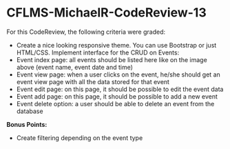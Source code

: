 # CFLMS-MichaelR-CodeReview-13

For this CodeReview, the following criteria were graded:
- Create a nice looking responsive theme. You can use Bootstrap or just HTML/CSS. 
Implement interface for the CRUD on Events:
- Event index page: all events should be listed here like on the image above (event name, event date and time)
- Event view page: when a user clicks on the event, he/she should get an event view page with all the data stored for that event
- Event edit page: on this page, it should be possible to edit the event data
- Event add page: on this page, it should be possible to add a new event
- Event delete option: a user should be able to delete an event from the database

**Bonus Points:**
- Create filtering depending on the event type
